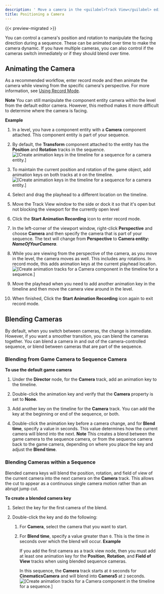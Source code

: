 ```yaml
---
description: ' Move a camera in the <guilabel>Track View</guilabel> editor in Open 3D Engine. '
title: Positioning a Camera
---
```


{{< preview-migrated >}}

You can control a camera's position and rotation to manipulate the facing direction during a sequence. These can be animated over time to make the camera dynamic. If you have multiple cameras, you can also control if the cameras switch immediately or if they should blend over time.

## Animating the Camera 

As a recommended workflow, enter record mode and then animate the camera while viewing from the specific camera's perspective. For more information, see [Using Record Mode](/docs/user-guide/visualization/cinematics/using-record-mode.md).

**Note**
You can still manipulate the component entity camera within the level from the default editor camera. However, this method makes it more difficult to determine where the camera is facing.

**Example**

1. In a level, you have a component entity with a **Camera** component attached. This component entity is part of your sequence.

1. By default, the **Transform** component attached to the entity has the **Position** and **Rotation** tracks in the sequence.
![\[Create animation keys in the timeline for a sequence for a camera entity.\]](/images/user-guide/cinematics/cinematics-track-view-editor-using-record-mode-4.png)

1. To maintain the current position and rotation of the game object, add animation keys on both tracks at `0` on the timeline.
![\[Create animation keys in the timeline for a sequence for a camera entity.\]](/images/user-guide/cinematics/cinematics-track-view-editor-using-record-mode-5.png)

1. Select and drag the playhead to a different location on the timeline.

1. Move the Track View window to the side or dock it so that it's open but not blocking the viewport for the currently open level

1. Click the **Start Animation Recording** icon to enter record mode.

1. In the left\-corner of the viewport window, right\-click **Perspective** and choose **Camera** and then specify the camera that is part of your sequence. The text will change from **Perspective** to **Camera entity: *NameOfYourCamera***.

1. While you are viewing from the perspective of the camera, as you move in the level, the camera moves as well. This includes any rotations. In record mode, this adds animation keys at the current playhead location.
![\[Create animation tracks for a Camera component in the timeline for a sequence.\]](/images/user-guide/cinematics/cinematics-track-view-editor-using-record-mode-6.png)

1. Move the playhead when you need to add another animation key in the timeline and then move the camera view around in the level.

1. When finished, Click the **Start Animation Recording** icon again to exit record mode.

## Blending Cameras 

By default, when you switch between cameras, the change is immediate. However, if you want a smoother transition, you can blend the cameras together. You can blend a camera in and out of the camera\-controlled sequence, or blend between cameras that are part of the sequence.

### Blending from Game Camera to Sequence Camera 

**To use the default game camera**

1. Under the **Director** node, for the **Camera** track, add an animation key to the timeline.

1. Double\-click the animation key and verify that the **Camera** property is set to **None**.

1. Add another key on the timeline for the **Camera** track. You can add the key at the beginning or end of the sequence, or both.

1. Double\-click the animation key before a camera change, and for **Blend time**, specify a value in seconds. This value determines how the current camera will blend into the next.
**Note**
This creates a blend between the game camera to the sequence camera, or from the sequence camera back to the game camera, depending on where you place the key and adjust the **Blend time**.

### Blending Cameras within a Sequence 

Blended camera keys will blend the position, rotation, and field of view of the current camera into the next camera on the **Camera** track. This allows the cut to appear as a continuous single camera motion rather than an abrupt jump cut.

**To create a blended camera key**

1. Select the key for the first camera of the blend.

1. Double\-click the key and do the following:

   1. For **Camera**, select the camera that you want to start.

   1. For **Blend time**, specify a value greater than `0`. This is the time in seconds over which the blend will occur.
**Example**

      If you add the first camera as a track view node, then you must add at least one animation key for the **Position**, **Rotation**, and **Field of View** tracks when using blended sequence cameras.

      In this sequence, the **Camera** track starts at `0` seconds for **CinematicsCamera** and will blend into **Camera5** at `2` seconds.
![\[Create animation tracks for a Camera component in the timeline for a sequence.\]](/images/user-guide/cinematics/cinematics-track-view-editor-blending-cameras-in-sequences.png)

